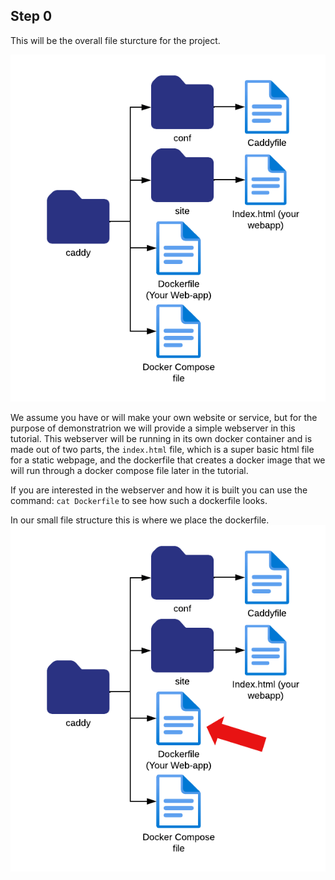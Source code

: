 ## **Step 0**
This will be the overall file sturcture for the project.

![step0](./assets/step0.png)

We assume you have or will make your own website or service, 
but for the purpose of demonstratrion we will provide a simple webserver in this tutorial.
This webserver will be running in its own docker container and is made out
of two parts, the `index.html` file, which is a super basic html file for a static webpage,
and the dockerfile that creates a docker image that we will run
through a docker compose file later in the tutorial.

If you are interested in the webserver and 
how it is built you can use the command:
`cat Dockerfile` to see how such a dockerfile looks.

In our small file structure this is where we place the dockerfile.
![step0.1](./assets/step0.1.png)
